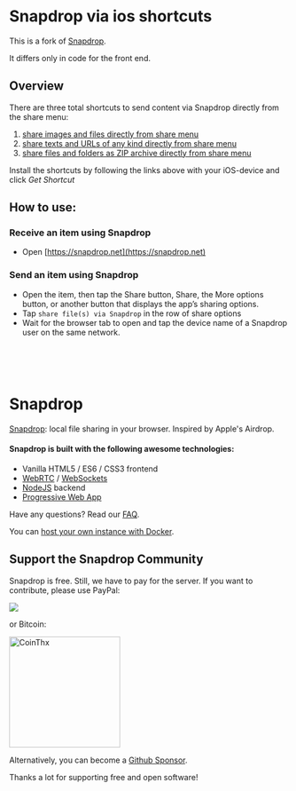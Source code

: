 # Snapdrop via ios shortcuts
This is a fork of [Snapdrop](https://github.com/RobinLinus/snapdrop).

It differs only in code for the front end.

## Overview
There are three total shortcuts to send content via Snapdrop directly from the share menu:

1. [share images and files directly from share menu](https://routinehub.co/shortcut/9618)
2. [share texts and URLs of any kind directly from share menu](https://routinehub.co/shortcut/13371)
3. [share files and folders as ZIP archive directly from share menu](https://routinehub.co/shortcut/13372)

Install the shortcuts by following the links above with your iOS-device and click *Get Shortcut* 

## How to use:
### Receive an item using Snapdrop
- Open [https://snapdrop.net](https://snapdrop.net)

### Send an item using Snapdrop
- Open the item, then tap the Share button, Share, the More options button, or another button that displays the app’s sharing options.
- Tap `share file(s) via Snapdrop` in the row of share options
- Wait for the browser tab to open and tap the device name of a Snapdrop user on the same network.

<br><br><br>

# Snapdrop 

[Snapdrop](https://snapdrop.net): local file sharing in your browser. Inspired by Apple's Airdrop.


#### Snapdrop is built with the following awesome technologies:
* Vanilla HTML5 / ES6 / CSS3 frontend
* [WebRTC](http://webrtc.org/) / [WebSockets](http://www.websocket.org/)
* [NodeJS](https://nodejs.org/en/) backend
* [Progressive Web App](https://wikipedia.org/wiki/Progressive_Web_App)


Have any questions? Read our [FAQ](/docs/faq.md).

You can [host your own instance with Docker](/docs/local-dev.md).


## Support the Snapdrop Community
Snapdrop is free. Still, we have to pay for the server. If you want to contribute, please use PayPal:

[<img src="https://www.paypalobjects.com/en_US/i/btn/btn_donateCC_LG.gif">](https://www.paypal.com/cgi-bin/webscr?cmd=_s-xclick&hosted_button_id=FTP9DXUR7LA7Q&source=url)

or Bitcoin:

[<img src="https://coins.github.io/thx/logo-color-large-pill-320px.png" alt="CoinThx" width="200"/>](https://coins.github.io/thx/#1K9zQ8f4iTyhKyHWmiDKt21cYX2QSDckWB?label=Snapdrop&message=Thanks!%20Your%20contribution%20helps%20to%20keep%20Snapdrop%20free%20for%20everybody!) 

Alternatively, you can become a [Github Sponsor](https://github.com/sponsors/RobinLinus).

Thanks a lot for supporting free and open software!


 
